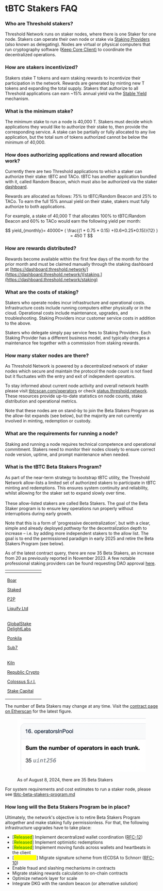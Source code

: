# tBTC Stakers FAQ

### Who are Threshold stakers? &#x20;

Threshold Network runs on staker nodes, where there is one Staker for one node. Stakers can operate their own node or stake via [Staking Providers](broken-reference) (also known as delegating). Nodes are virtual or physical computers that run cryptography software ([Keep Core Client)](https://github.com/keep-network/keep-core) to coordinate the decentralized operations.&#x20;

### How are stakers incentivized?

Stakers stake T tokens and earn staking rewards to incentivize their participation in the network. Rewards are generated by minting new T tokens and expanding the total supply. Stakers that authorize to all Threshold applications can earn \~15% annual yield via the [Stable Yield](https://forum.threshold.network/t/tip-003-threshold-network-reward-mechanisms-proposal-i-stable-yield-for-non-institutional-staker-welfare/82) mechanism.&#x20;

### What is the minimum stake?

The minimum stake to run a node is 40,000 T. Stakers must decide which applications they would like to authorize their stake to, then provide the corresponding service. A stake can be partially or fully allocated to any live application, but the total sum of tokens authorized cannot be below the minimum of 40,000.

### How does authorizing applications and reward allocation work?

Currently there are two Threshold applications to which a staker can authorize their stake: tBTC and TACo. tBTC has another application bundled with it, called Random Beacon, which must also be authorized via the staker [dashboard](https://dashboard.threshold.network/).

Rewards are allocated as follows: 75% to tBTC/Random Beacon and 25% to TACo. To earn the full 15% annual yield on their stake, stakers must fully authorize to both applications.&#x20;

For example, a stake of 40,000 T that allocates 100% to tBTC/Random Beacon and 60% to TACo would earn the following yield per month:&#x20;

$$
yield_{monthly}= 40000* ( \frac{(1 * 0.75 * 0.15) +(0.6*0.25*0.15)}{12} 
) = 450 T
$$

### How are rewards distributed?

Rewards become available within the first few days of the month for the prior month and must be claimed manually through the staking dashboard at [https://dashboard.threshold.network/](https://dashboard.threshold.network/)[staking.](https://dashboard.threshold.network/staking)

### What are the costs of staking?&#x20;

Stakers who operate nodes incur infrastructure and operational costs. Infrastructure costs include running computers either physically or in the cloud. Operational costs include maintenance, upgrades, and troubleshooting. Staking Providers incur customer service costs in addition to the above.&#x20;

Stakers who delegate simply pay service fees to Staking Providers. Each Staking Provider has a different business model, and typically charges a maintenance fee together with a commission from staking rewards.&#x20;

### How many staker nodes are there?

As Threshold Network is powered by a decentralized network of staker nodes which secure and maintain the protocol the node count is not fixed but it fluctuates with the entry and exit of independent operators.&#x20;

To stay informed about current node activity and overall network health please visit [tbtcscan.com/operators](https://tbtcscan.com/operators) or check [status.threshold.network](https://status.threshold.network). These resources provide up-to-date statistics on node counts, stake distribution and operational metrics.

Note that these nodes are on stand-by to join the Beta Stakers Program as the allow-list expands (see below), but the majority are not currently involved in minting, redemption or custody.&#x20;

### What are the requirements for running a node?&#x20;

Staking and running a node requires technical competence and operational commitment. Stakers need to monitor their nodes closely to ensure correct node version, uptime, and prompt maintenance when needed.

### What is the tBTC Beta Stakers Program?&#x20;

As part of the near-term strategy to bootstrap tBTC utility, the Threshold Network allow-lists a limited set of authorized stakers to participate in tBTC minting and redemptions. This ensures system continuity and reliability, whilst allowing for the staker set to expand slowly over time. \
\
These allow-listed stakers are called Beta Stakers. The goal of the Beta Staker program is to ensure key operations run properly without interruptions during early growth.

Note that this is a form of 'progressive decentralization', but with a clear, simple and already deployed _pathway_ for the decentralization depth to increase – i.e. by adding more independent stakers to the allow list. The goal is to end the permissioned paradigm in early 2025 and retire the Beta Stakers Program (see below).&#x20;

As of the latest contract query, there are now 35 Beta Stakers, an increase from 20 as previously reported in November 2023. A few notable professional staking providers can be found requesting DAO approval [here](https://forum.threshold.network/t/tip-067-part-1-add-professional-node-operators-to-beta-staker-program/730/20).&#x20;

<table data-view="cards" data-full-width="false"><thead><tr><th></th></tr></thead><tbody><tr><td><p><a href="https://boar.network/">Boar</a></p><p><a href="https://staked.us/">Staked</a></p><p><a href="https://p2p.org/">P2P</a></p><p><a href="https://www.liquify.io/">Liquify Ltd</a></p></td></tr><tr><td><p><a href="https://globalstake.io/">GlobalStake</a><br><a href="https://delightlabs.io/">DelightLabs</a></p><p><a href="https://www.ponkila.com/">Ponkila</a></p><p><a href="https://sub7.xyz/">Sub7</a></p></td></tr><tr><td><p><a href="https://www.kiln.fi/">Kiln</a></p><p><a href="https://republic.com/">Republic Crypto</a></p><p><a href="https://colossus.digital/">Colossus S.r.l.</a></p><p><a href="https://www.stake.capital/">Stake Capital</a></p></td></tr></tbody></table>

The number of Beta Stakers may change at any time. Visit the [contract page on Etherscan](https://etherscan.io/address/0xc2731fb2823af3Efc2694c9bC86F444d5c5bb4Dc#readContract#F16) for the latest figure.&#x20;

<figure><img src="../.gitbook/assets/Screen Shot 2024-09-18 at 3.19.27 PM.png" alt=""><figcaption><p>As of August 8, 2024, there are 35 Beta Stakers</p></figcaption></figure>

For system requirements and cost estimates to run a staker node, please see [tbtc-beta-stakers-program.md](tbtc-beta-stakers-program.md "mention")

### How long will the Beta Stakers Program be in place?

Ultimately, the network's objective is to retire Beta Stakers Program altogether and make staking fully permissionless. For that, the following infrastructure upgrades have to take place:&#x20;

* \[<mark style="color:green;">Released</mark>] Implement decentralized wallet coordination ([RFC-12](https://github.com/keep-network/tbtc-v2/blob/6432ff0ff8c0bee046150a74f7e27eb06245f67f/docs/rfc/rfc-12.adoc))
* \[<mark style="color:green;">Released</mark>] Implement optimistic redemptions
* \[<mark style="color:green;">Released</mark>] Implement moving funds across wallets and heartbeats in the client
* \[<mark style="color:yellow;">In progress</mark>] Migrate signature scheme from tECDSA to Schnorr ([RFC-10](https://github.com/keep-network/tbtc-v2/blob/8822b31d74d7d9bf267b312aa54554e675f3fd79/docs/rfc/rfc-10.adoc#L4))
* Enable fraud and slashing mechanisms in contracts
* Migrate staking rewards calculation to on-chain contracts
* Optimize network layer for scale
* Integrate DKG with the random beacon (or alternative solution)
